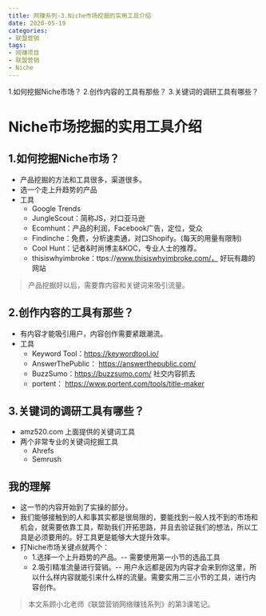 ```yaml
---
title: 网赚系列-3.Niche市场挖掘的实用工具介绍
date: 2020-05-19
categories:
- 联盟营销
tags:
- 网赚项目
- 联盟营销
- Niche
---
```


1.如何挖掘Niche市场？
2.创作内容的工具有那些？
3.关键词的调研工具有哪些？
<!-- more -->

# Niche市场挖掘的实用工具介绍
## 1.如何挖掘Niche市场？
- 产品挖掘的方法和工具很多，渠道很多。
- 选一个走上升趋势的产品
- 工具
    - Google Trends
    - JungleScout：简称JS，对口亚马逊
    - Ecomhunt：产品的利润，Facebook广告，定位，受众
    - Findinche：免费，分析速卖通，对口Shopify。(每天的用量有限制)
    - Cool Hunt：记者&时尚博主&KOC，专业人士的推荐。
    - thisiswhyimbroke：ttps://www.thisiswhyimbroke.com/， 好玩有趣的网站
> 产品挖掘好以后，需要靠内容和关键词来吸引流量。

## 2.创作内容的工具有那些？
- 有内容才能吸引用户，内容创作需要紧跟潮流。
- 工具
    - Keyword Tool：https://keywordtool.io/
    - AnswerThePublic： https://answerthepublic.com/
    - BuzzSumo：https://buzzsumo.com/ 社交内容抓去
    - portent： https://www.portent.com/tools/title-maker


## 3.关键词的调研工具有哪些？
- amz520.com 上面提供的关键词工具
- 两个非常专业的关键词挖掘工具
    - Ahrefs
    - Semrush

## 我的理解
- 这一节的内容开始到了实操的部分。
- 我们能够接触到的人和事其实都是很局限的，要能找到一般人找不到的市场和机会，就需要依靠工具，帮助我们开拓思路，并且去验证我们的想法，所以工具是必须要用的。好工具更是能够大大提升效率。
- 打Niche市场关键点就两个：
    - 1.选择一个上升趋势的产品。-- 需要使用第一小节的选品工具
    - 2.吸引精准流量进行营销。--  用户永远都是因为内容才会来到你这里，所以什么样内容就能引来什么样的流量。需要实用二三小节的工具，进行内容创作。

> 本文系顾小北老师《联盟营销网络赚钱系列》的第3课笔记。
